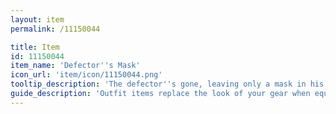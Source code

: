 ```yaml
---
layout: item
permalink: /11150044

title: Item
id: 11150044
item_name: 'Defector''s Mask'
icon_url: 'item/icon/11150044.png'
tooltip_description: 'The defector''s gone, leaving only a mask in his place. An artisan who missed him crafted a new mask by casting a mold of the original, then covered it with gold. The mask is filled with the artisan''s hope that the future will hold brighter days.'
guide_description: 'Outfit items replace the look of your gear when equipped.'
---
```

